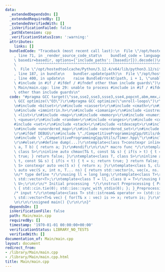 ```yaml
---
data:
  _extendedDependsOn: []
  _extendedRequiredBy: []
  _extendedVerifiedWith: []
  _isVerificationFailed: false
  _pathExtension: cpp
  _verificationStatusIcon: ':warning:'
  attributes:
    links: []
  bundledCode: "Traceback (most recent call last):\n  File \"/opt/hostedtoolcache/Python/3.12.4/x64/lib/python3.12/site-packages/onlinejudge_verify/documentation/build.py\"\
    , line 71, in _render_source_code_stat\n    bundled_code = language.bundle(stat.path,\
    \ basedir=basedir, options={'include_paths': [basedir]}).decode()\n          \
    \         ^^^^^^^^^^^^^^^^^^^^^^^^^^^^^^^^^^^^^^^^^^^^^^^^^^^^^^^^^^^^^^^^^^^^^^^^^^^^^^^^^\n\
    \  File \"/opt/hostedtoolcache/Python/3.12.4/x64/lib/python3.12/site-packages/onlinejudge_verify/languages/cplusplus.py\"\
    , line 187, in bundle\n    bundler.update(path)\n  File \"/opt/hostedtoolcache/Python/3.12.4/x64/lib/python3.12/site-packages/onlinejudge_verify/languages/cplusplus_bundle.py\"\
    , line 400, in update\n    raise BundleErrorAt(path, i + 1, \"unable to process\
    \ #include in #if / #ifdef / #ifndef other than include guards\")\nonlinejudge_verify.languages.cplusplus_bundle.BundleErrorAt:\
    \ Main/main.cpp: line 29: unable to process #include in #if / #ifdef / #ifndef\
    \ other than include guards\n"
  code: "#pragma GCC target(\"sse,sse2,sse3,ssse3,sse4,popcnt,abm,mmx,avx\")\r\n#pragma\
    \ GCC optimize(\"O3\")\r\n#pragma GCC optimize(\"unroll-loops\")\r\n#include <algorithm>\r\
    \n#include <bitset>\r\n#include <cassert>\r\n#include <cmath>\r\n#include <functional>\r\
    \n#include <immintrin.h>\r\n#include <iomanip>\r\n#include <iostream>\r\n#include\
    \ <list>\r\n#include <map>\r\n#include <memory>\r\n#include <numeric>\r\n#include\
    \ <queue>\r\n#include <random>\r\n#include <ranges>\r\n#include <complex>\r\n\
    #include <set>\r\n#include <stack>\r\n#include <stdexcept>\r\n#include <string>\r\
    \n#include <unordered_map>\r\n#include <unordered_set>\r\n#include <vector>\r\n\
    \r\n#ifdef DEBUG\r\n#include \"./CompetitiveProgrammingCpp/Utils/debug.hpp\"\r\
    \n#include \"./CompetitiveProgrammingCpp/Utils/Timer.hpp\"\r\n#include \"./CompetitiveProgrammingCpp/Utils/sample.hpp\"\
    \r\n#else\r\n#define dump(...)\r\ntemplate<class T>constexpr inline auto d_val(T\
    \ a, T b) { return a; }\r\n#endif\r\n\r\n/* macro func */\r\ntemplate<class T,\
    \ class S>\r\ninline auto chmax(T& t, const S& s) { if(s > t) { t = s; return\
    \ true; } return false; }\r\ntemplate<class T, class S>\r\ninline auto chmin(T&\
    \ t, const S& s) { if(s < t) { t = s; return true; } return false; }\r\ntemplate<class\
    \ S> constexpr auto vec(S x) { return x; }\r\ntemplate<class S, class... T> constexpr\
    \ auto vec(S x, int n, T... ns) { return std::vector(n, vec(x, ns...)); }\r\n\r\
    \n/* type define */\r\nusing ll = long long;\r\ntemplate<class T>\r\nusing V =\
    \ std::vector<T>;\r\ntemplate<class T = ll, class U = T>\r\nusing P = std::pair<T,\
    \ U>;\r\n\r\n/* Initial processing  */\r\nstruct Preprocessing { Preprocessing()\
    \ { std::cin.tie(0); std::ios::sync_with_stdio(0); }; }_Preprocessing;\r\n\r\n\
    /* input */\r\ntemplate<class T> std::istream& operator >> (std::istream& is,\
    \ std::vector<T>& vec) { for(T& x : vec) is >> x; return is; }\r\n\r\n//=============================================================================================\r\
    \n\r\n\r\nsigned main() {\r\n\r\n}"
  dependsOn: []
  isVerificationFile: false
  path: Main/main.cpp
  requiredBy: []
  timestamp: '1970-01-01 00:00:00+00:00'
  verificationStatus: LIBRARY_NO_TESTS
  verifiedWith: []
documentation_of: Main/main.cpp
layout: document
redirect_from:
- /library/Main/main.cpp
- /library/Main/main.cpp.html
title: Main/main.cpp
---
```

